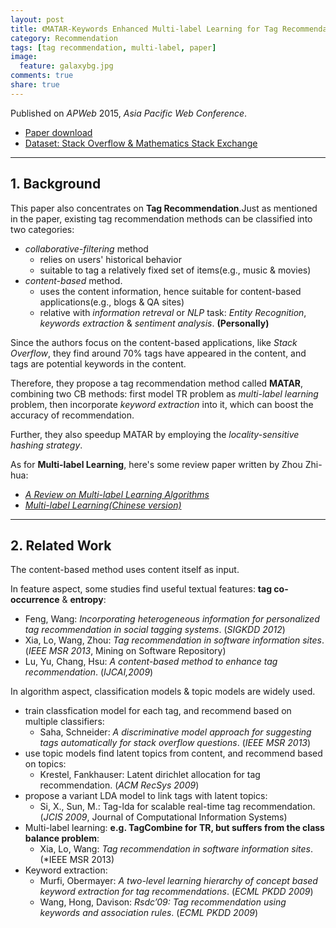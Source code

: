 ```yaml
---
layout: post
title: 《MATAR-Keywords Enhanced Multi-label Learning for Tag Recommendation》Paper Note
category: Recommendation 
tags: [tag recommendation, multi-label, paper]
image:
  feature: galaxybg.jpg
comments: true
share: true
---
```


Published on *APWeb* 2015, *Asia Pacific Web Conference*.

- [Paper download](http://link.springer.com/chapter/10.1007/978-3-319-25255-1_22)
- [Dataset: Stack Overflow & Mathematics Stack Exchange](http://blog.stackoverflow.com/category/cc-wiki-dump/)

---

## 1. Background

This paper also concentrates on **Tag Recommendation**.Just as mentioned in the paper, existing tag recommendation methods can be classified into two categories: 

- *collaborative-filtering* method 
	- relies on users' historical behavior
	- suitable to tag a relatively fixed set of items(e.g., music & movies)
- *content-based* method.
	- uses the content information, hence suitable for content-based applications(e.g., blogs & QA sites)
	- relative with *information retreval* or *NLP* task: *Entity Recognition*, *keywords extraction* & *sentiment analysis*. **(Personally)** 

Since the authors focus on the content-based applications, like *Stack Overflow*, they find around 70% tags have appeared in the content, and tags are potential keywords in the content.

Therefore, they propose a tag recommendation method called **MATAR**, combining two CB methods: first model TR problem as *multi-label learning* problem, then incorporate *keyword extraction* into it, which can boost the accuracy of recommendation. 

Further, they also speedup MATAR by employing the *locality-sensitive hashing strategy*.

As for **Multi-label Learning**, here's some review paper written by Zhou Zhi-hua:

- [*A Review on Multi-label Learning Algorithms*](http://cse.seu.edu.cn/people/zhangml/files/TKDE%2713.pdf)
- [*Multi-label Learning(Chinese version)*](http://cse.seu.edu.cn/people/zhangml/files/mla11-mll.pdf)

---

## 2. Related Work

The content-based method uses content itself as input.

In feature aspect, some studies find useful textual features: **tag co-occurrence** & **entropy**:

- Feng, Wang: *Incorporating heterogeneous information for personalized tag recommendation in social tagging systems*. (*SIGKDD 2012*)
- Xia, Lo, Wang, Zhou: *Tag recommendation in software information sites*. (*IEEE MSR 2013*, Mining on Software Repository) 
- Lu, Yu, Chang, Hsu: *A content-based method to enhance tag recommendation*. (*IJCAI,2009*)

In algorithm aspect, classification models & topic models are widely used.

- train classfication model for each tag, and recommend based on multiple classifiers:
	- Saha, Schneider: *A discriminative model approach for suggesting tags automatically for stack overflow questions*. (*IEEE MSR 2013*)
- use topic models find latent topics from content, and recommend based on topics:
	- Krestel, Fankhauser: Latent dirichlet allocation for tag recommendation. (*ACM RecSys 2009*)
- propose a variant LDA model to link tags with latent topics:
	- Si, X., Sun, M.: Tag-lda for scalable real-time tag recommendation. (*JCIS 2009*, Journal of Computational Information Systems)
- Multi-label learning: **e.g. TagCombine for TR, but suffers from the class balance problem**:
	- Xia, Lo, Wang: *Tag recommendation in software information sites*. (*IEEE MSR 2013)
- Keyword extraction: 
	- Murfi, Obermayer: *A two-level learning hierarchy of concept based keyword extraction for tag recommendations*. (*ECML PKDD 2009*)
	- Wang, Hong, Davison: *Rsdc’09: Tag recommendation using keywords and association rules*. (*ECML PKDD 2009*)
